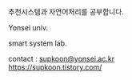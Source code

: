 추천시스템과 자연어처리를 공부합니다.

Yonsei univ.

smart system lab.

contact :   supkoon@yonsei.ac.kr  
https://supkoon.tistory.com/

<!---
supkoon/supkoon is a ✨ special ✨ repository because its `README.md` (this file) appears on your GitHub profile.
You can click the Preview link to take a look at your changes.
--->
